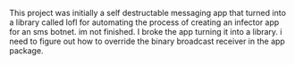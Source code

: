 This project was initially a self destructable messaging app that turned into a library called lofl for automating the process of creating an infector app for an sms botnet. im not finished. I broke the app turning it into a library. i need to figure out how to override the binary broadcast receiver in the app package.